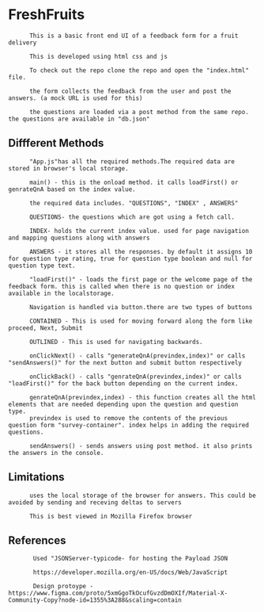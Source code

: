 # FreshFruits

          This is a basic front end UI of a feedback form for a fruit delivery
          
          This is developed using html css and js
          
          To check out the repo clone the repo and open the "index.html" file.
          
          the form collects the feedback from the user and post the answers. (a mock URL is used for this)
          
          the questions are loaded via a post method from the same repo. the questions are available in "db.json"
            
 ## Diffferent Methods
          "App.js"has all the required methods.The required data are stored in browser's local storage.
          
          main() - this is the onload method. it calls loadFirst() or genrateQnA based on the index value.
          
          the required data includes. "QUESTIONS", "INDEX" , ANSWERS"
          
          QUESTIONS- the questions which are got using a fetch call.
          
          INDEX- holds the current index value. used for page navigation and mapping questions along with answers
          
          ANSWERS - it stores all the responses. by default it assigns 10 for question type rating, true for question type boolean and null for question type text.
          
          "loadFirst()" - loads the first page or the welcome page of the feedback form. this is called when there is no question or index available in the localstorage.
          
          Navigation is handled via button.there are two types of buttons
          
          CONTAINED - This is used for moving forward along the form like proceed, Next, Submit
          
          OUTLINED - This is used for navigating backwards.
          
          onClickNext() - calls "generateQnA(previndex,index)" or calls "sendAnswers()" for the next button and submit button respectively
          
          onClickBack() - calls "genrateQnA(previndex,index)" or calls "loadFirst()" for the back button depending on the current index.
          
          genrateQnA(previndex,index) - this function creates all the html elements that are needed depending upon the question and question type.
          previndex is used to remove the contents of the previous question form "survey-container". index helps in adding the required questions.
          
          sendAnswers() - sends answers using post method. it also prints the answers in the console.
      
  ## Limitations
          uses the local storage of the browser for answers. This could be avoided by sending and receving deltas to servers
          
          This is best viewed in Mozilla Firefox browser
 ## References 
           Used "JSONServer-typicode- for hosting the Payload JSON
           
           https://developer.mozilla.org/en-US/docs/Web/JavaScript
           
           Design protoype - https://www.figma.com/proto/5xmGgoTkOcufGvzdDmOXIf/Material-X-Community-Copy?node-id=1355%3A288&scaling=contain
           
          


